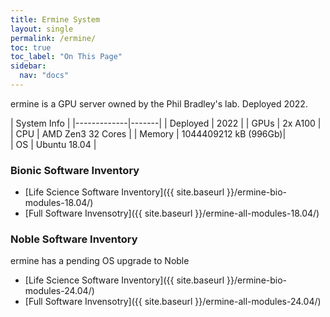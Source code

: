 ```yaml
---
title: Ermine System 
layout: single
permalink: /ermine/
toc: true
toc_label: "On This Page"
sidebar:
  nav: "docs"
---
```


ermine is a GPU server owned by the Phil Bradley's lab. Deployed 2022.

  | System Info |
  |-------------|-------|
  | Deployed    | 2022  |
  | GPUs        | 2x A100 |
  | CPU           | AMD Zen3 32 Cores |
  | Memory        | 1044409212 kB (996Gb)|  
  | OS            | Ubuntu 18.04 |

### Bionic Software Inventory
 - [Life Science Software Inventory]({{ site.baseurl }}/ermine-bio-modules-18.04/)
 - [Full Software Invensotry]({{ site.baseurl }}/ermine-all-modules-18.04/)

### Noble Software Inventory
ermine has a pending OS upgrade to Noble
 - [Life Science Software Inventory]({{ site.baseurl }}/ermine-bio-modules-24.04/)
 - [Full Software Invensotry]({{ site.baseurl }}/ermine-all-modules-24.04/)

